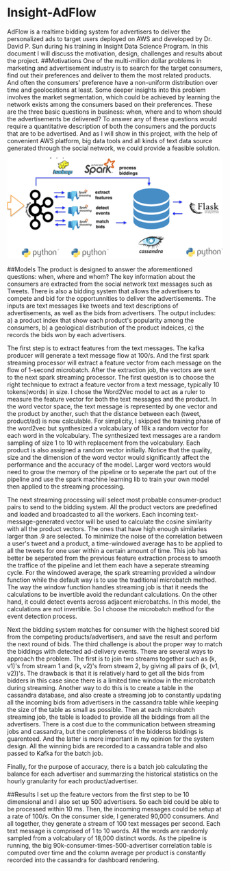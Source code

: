 # Insight-AdFlow
AdFlow is a realtime bidding system for advertisers to deliver the personalized ads to target users deployed on AWS and developed by Dr. David P. Sun during his training in Insight Data Science Program. In this document I will discuss the motivation, design, challenges and results about the project.
##Motivations
One of the multi-million dollar problems in marketing and advertisement industry is to search for the target consumers, find out their preferences and deliver to them the most related products. And often the consumers' preference have a non-uniform distribution over time and geolocations at least. Some deeper insights into this problem involves the market segmentation, which could be achieved by learning the network exists among the consumers based on their preferences. These are the three basic questions in business: when, where and to whom should the advertisements be delivered? To answer any of these questions would require a quantitative description of both the consumers and the porducts that are to be advertised. And as I will show in this project, with the help of convenient AWS platform, big data tools and all kinds of text data source generated through the social network, we could provide a feasible solution.

![alt tag](https://github.com/davidpengsun/Insight-AdFlow/blob/master/pipeline.png)

##Models
The product is designed to answer the aforementioned questions: when, where and whom? The key information about the consumers are extracted from the social network text messages such as Tweets. There is also a bidding system that allows the advertisers to compete and bid for the opportunnities to deliver the advertisements. The inputs are text messages like tweets and text descriptions of advertisements, as well as the bids from advertisers. The output includes: a) a product index that show each product's popularity among the consumers, b) a geological distribution of the product indeices, c) the records the bids won by each advertisers.

The first step is to extract features from the text messages. The kafka producer will generate a text message flow at 100/s. And the first spark streaming processor will extract a feature vector from each message on the flow of 1-second microbatch. After the extraction job, the vectors are sent to the next spark streaming processor. The first question is to choose the right technique to extract a feature vector from a text message, typically 10 tokens(words) in size. I chose the Word2Vec model to act as a ruler to measure the feature vector for both the text messages and the product. In the word vector space, the text message is represented by one vector and the product by another, such that the distance between each (tweet, product/ad) is now calculable. For simplicity, I skipped the training phase of the word2vec but synthesized a volcabulary of 18k a random vector for each word in the volcabulary. The synthesized text messages are a random sampling of size 1 to 10 with replacement from the volcabulary. Each product is also assigned a random vector initially. Notice that the quality, size and the dimension of the word vector would significantly affect the performance and the accuracy of the model. Larger word vectors would need to grow the memory of the pipeline or to seperate the part out of the pipeline and use the spark machine learning lib to train your own model then applied to the streaming processing.

The next streaming processing will select most probable consumer-product pairs to send to the bidding system. All the product vectors are predefined and loaded and broadcasted to all the workers. Each incoming text-message-generated vector will be used to calculate the cosine similarity with all the product vectors. The ones that have high enough similaries larger than .9 are selected. To minimize the noise of the correlation between a user's tweet and a product, a time-windowed average has to be applied to all the tweets for one user within a certain amount of time. This job has better be seperated from the previous feature extraction process to smooth the traffice of the pipeline and let them each have a seperate streaming cycle. For the windowed average, the spark streaming provided a window function while the default way is to use the traditional microbatch method. The way the window function handles streaming job is that it needs the calculations to be invertible avoid the redundant calculations. On the other hand, it could detect events across adjacent microbatchs. In this model, the calculations are not invertible. So I choose the microbatch method for the event detection process.

Next the bidding system matches for consumer with the highest scored bid from the competing products/advertisers, and save the result and perform the next round of bids. The third challenge is about the proper way to match the biddings with detected ad-delivery events. There are several ways to approach the problem. The first is to join two streams together such as (k, v1)'s from stream 1 and (k, v2)'s from stream 2, by giving all pairs of (k, (v1, v2))'s. The drawback is that it is relatively hard to get all the bids from bidders in this case since there is a limited time window in the microbatch during streaming. Another way to do this is to create a table in the cassandra database, and also create a streaming job to constantly updating all the incoming bids from advertisers in the cassandra table while keeping the size of the table as small as possible. Then at each microbatch streaming job, the table is loaded to provide all the biddings from all the advertisers. There is a cost due to the communication between streaming jobs and cassandra, but the completeness of the bidderss biddings is guarenteed. And the latter is more important in my opinion for the system design. All the winning bids are recorded to a cassandra table and also passed to Kafka for the batch job.

Finally, for the purpose of accuracy, there is a batch job calculating the balance for each advertiser and summarzing the historical statistics on the hourly granularity for each product/advertiser. 

##Results
I set up the feature vectors from the first step to be 10 dimensional and I also set up 500 advertisers. So each bid could be able to be processed within 10 ms. Then, the incoming messages could be setup at a rate of 100/s. On the consumer side, I generated 90,000 consumers. And all together, they generate a stream of 100 text messages per second. Each text message is comprised of 1 to 10 words. All the words are randomly sampled from a volcabulary of 18,000 distinct words. As the pipeline is running, the big 90k-consumer-times-500-advertiser correlation table is computed over time and the column average per product is constantly recorded into the cassandra for dashboard rendering.







